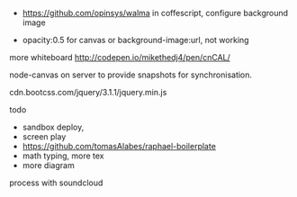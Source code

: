  * https://github.com/opinsys/walma
in coffescript, configure background image

 * opacity:0.5 for canvas
  or background-image:url, not working


more whiteboard http://codepen.io/mikethedj4/pen/cnCAL/

node-canvas on server to provide snapshots for synchronisation. 

cdn.bootcss.com/jquery/3.1.1/jquery.min.js

 todo
 * sandbox deploy,
 * screen play
 * https://github.com/tomasAlabes/raphael-boilerplate
 * math typing, more tex
 * more diagram
 
 process with soundcloud

